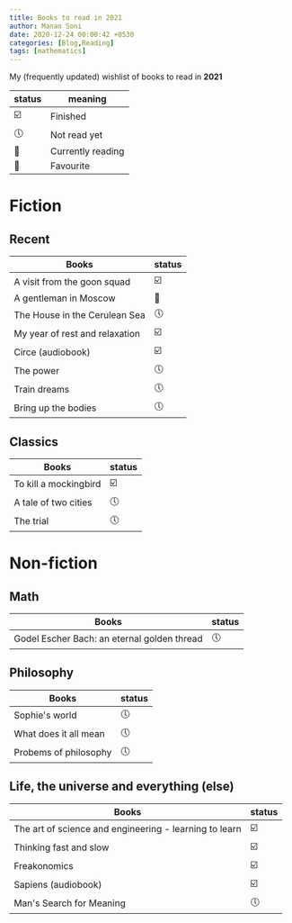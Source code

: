 ```yaml
---
title: Books to read in 2021
author: Manan Soni
date: 2020-12-24 00:00:42 +0530
categories: [Blog,Reading]
tags: [mathematics]
---
```


My (frequently updated) wishlist of books to read in **2021**

| status                  | meaning           |
|-------------------------|-------------------|
| :ballot_box_with_check: | Finished          |
| :clock5:                | Not read yet      |
| :bookmark:              | Currently reading |
| :pushpin:	              | Favourite         |


# Fiction

## Recent

| Books                          | status                  |
| ------------------------------ | ----------------------- |
| A visit from the goon squad    | :ballot_box_with_check: |
| A gentleman in Moscow          | :bookmark:              |
| The House in the Cerulean Sea  | :clock5:                |
| My year of rest and relaxation | :ballot_box_with_check: |
| Circe (audiobook)              | :ballot_box_with_check: |
| The power                      | :clock5:                |
| Train dreams                   | :clock5:                |
| Bring up the bodies            | :clock5:                |

## Classics

| Books                 | status                  |
| --------------------- | ----------------------- |
| To kill a mockingbird | :ballot_box_with_check: |
| A tale of two cities  | :clock5:                |
| The trial             | :clock5:                |

# Non-fiction

## Math

| Books                                       | status   |
| ------------------------------------------- | -------- |
| Godel Escher Bach: an eternal golden thread | :clock5: |

## Philosophy

| Books                 | status   |
| --------------------- | -------- |
| Sophie's world        | :clock5: |
| What does it all mean | :clock5: |
| Probems of philosophy | :clock5: |

## Life, the universe and everything (else)

| Books                                                  | status                  |
| ------------------------------------------------------ | ----------------------- |
| The art of science and engineering - learning to learn | :ballot_box_with_check: |
| Thinking fast and slow                                 | :ballot_box_with_check: |
| Freakonomics                                           | :ballot_box_with_check: |
| Sapiens (audiobook)                                    | :ballot_box_with_check: |
| Man's Search for Meaning                               | :clock5:                |
